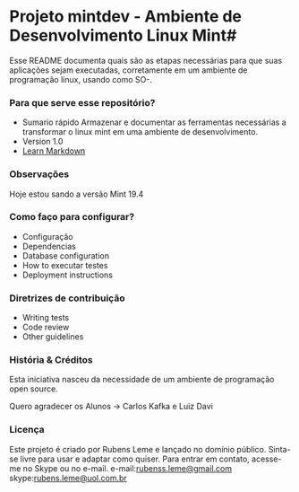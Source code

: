 # Projeto mintdev - Ambiente de Desenvolvimento Linux Mint#

Esse README documenta quais são as etapas necessárias para que suas aplicações sejam executadas, corretamente em um ambiente de programação linux, usando como SO-<Linux-Mint>.


### Para que serve esse repositório? ###

* Sumario rápido
 Armazenar e documentar as ferramentas necessárias a transformar o linux mint em uma ambiente de desenvolvimento.  
* Version
 1.0
* [Learn Markdown](https://bitbucket.org/tutorials/markdowndemo)

### Observações  ###
Hoje estou sando a versão Mint 19.4


### Como faço para configurar? ###
* Configuração
* Dependencias
* Database configuration
* How to executar testes
* Deployment instructions

### Diretrizes de contribuição ###
* Writing tests
* Code review
* Other guidelines

### História & Créditos ###
Esta iniciativa nasceu da necessidade de um ambiente de programação open source.

Quero agradecer os Alunos -> Carlos Kafka e Luiz Davi
### Licença ###
Este projeto é criado por Rubens Leme e lançado no domínio público. Sinta-se livre para usar e adaptar como quiser. Para entrar em contato, acesse-me no Skype ou no e-mail.
 e-mail:rubenss.leme@gmail.com
  skype:rubens.leme@uol.com.br
